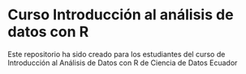 # Curso Introducción al análisis de datos con R
Este repositorio ha sido creado para los estudiantes del curso de Introducción al Análisis de Datos con R de Ciencia de Datos Ecuador
